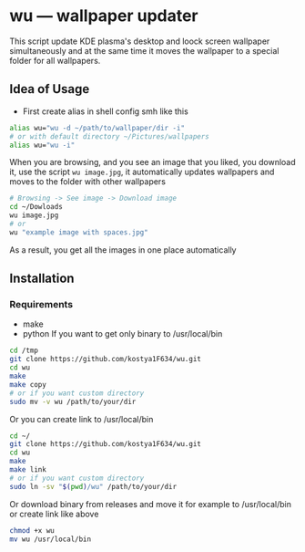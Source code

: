# wu — wallpaper updater
This script update KDE plasma's desktop and loock screen wallpaper simultaneously and at the same time it moves the wallpaper to a special folder for all wallpapers.
## Idea of Usage
* First create alias in shell config smh like this
```bash
alias wu="wu -d ~/path/to/wallpaper/dir -i"
# or with default directory ~/Pictures/wallpapers
alias wu="wu -i"
```
When you are browsing, and you see an image that you liked, you download it, use the script `wu image.jpg`, it automatically updates wallpapers and moves to the folder with other wallpapers
```bash
# Browsing -> See image -> Download image
cd ~/Dowloads
wu image.jpg
# or
wu "example image with spaces.jpg"
```
As a result, you get all the images in one place automatically
## Installation 
### Requirements
* make
* python
If you want to get only binary to /usr/local/bin
```bash
cd /tmp
git clone https://github.com/kostya1F634/wu.git
cd wu
make
make copy
# or if you want custom directory
sudo mv -v wu /path/to/your/dir
```
Or you can create link to /usr/local/bin
```bash
cd ~/
git clone https://github.com/kostya1F634/wu.git
cd wu
make
make link
# or if you want custom directory
sudo ln -sv "$(pwd)/wu" /path/to/your/dir
```
Or download binary from releases and move it for example to /usr/local/bin or create link like above
```bash
chmod +x wu
mv wu /usr/local/bin
```
